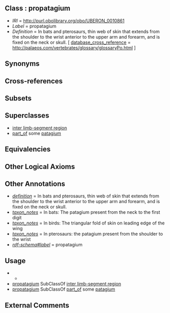 
## Class : propatagium

 * *IRI* = http://purl.obolibrary.org/obo/UBERON_0010861
 * *Label* = propatagium
 * *Definition* = In bats and pterosaurs, thin web of skin that extends from the shoulder to the wrist anterior to the upper arm and forearm, and is fixed on the neck or skull. [ [database_cross_reference](../../ef/oboInOwl#hasDbXref.md) = http://palaeos.com/vertebrates/glossary/glossaryPo.html ]

## Synonyms


## Cross-references


## Subsets


## Superclasses

 * [inter limb-segment region](../../UBERON/58/UBERON_0010858.md)
 * [part_of](../../BFO/50/BFO_0000050.md) some [patagium](../../UBERON/56/UBERON_0010856.md)

## Equivalencies


## Other Logical Axioms


## Other Annotations

 * *[definition](../../IAO/15/IAO_0000115.md)* = In bats and pterosaurs, thin web of skin that extends from the shoulder to the wrist anterior to the upper arm and forearm, and is fixed on the neck or skull.
 * *[taxon_notes](../../UBPROP/08/UBPROP_0000008.md)* = In bats: The patagium present from the neck to the first digit
 * *[taxon_notes](../../UBPROP/08/UBPROP_0000008.md)* = In birds: The triangular fold of skin on leading edge of the wing
 * *[taxon_notes](../../UBPROP/08/UBPROP_0000008.md)* = In pterosaurs: the patagium present from the shoulder to the wrist
 * *[rdf-schema#label](../../el/rdf-schema#label.md)* = propatagium

## Usage

 * -
 * [propatagium](../../UBERON/61/UBERON_0010861.md) SubClassOf [inter limb-segment region](../../UBERON/58/UBERON_0010858.md)
 * [propatagium](../../UBERON/61/UBERON_0010861.md) SubClassOf [part_of](../../BFO/50/BFO_0000050.md) some [patagium](../../UBERON/56/UBERON_0010856.md)

## External Comments

